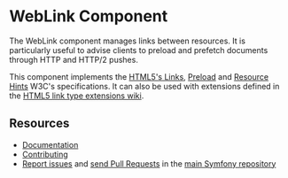WebLink Component
=================

The WebLink component manages links between resources. It is particularly useful to advise clients
to preload and prefetch documents through HTTP and HTTP/2 pushes.

This component implements the [HTML5's Links](https://www.w3.org/TR/html5/links.html), [Preload](https://www.w3.org/TR/preload/)
and [Resource Hints](https://www.w3.org/TR/resource-hints/) W3C's specifications.
It can also be used with extensions defined in the [HTML5 link type extensions wiki](http://microformats.org/wiki/existing-rel-values#HTML5_link_type_extensions).

Resources
---------

  * [Documentation](https://symfony.com/doc/current/components/web_link.html)
  * [Contributing](https://symfony.com/doc/current/contributing/index.html)
  * [Report issues](https://github.com/symfony/symfony/issues) and
    [send Pull Requests](https://github.com/symfony/symfony/pulls)
    in the [main Symfony repository](https://github.com/symfony/symfony)
